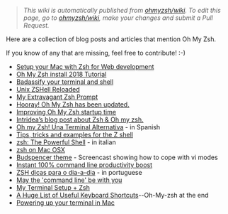 > _This wiki is automatically published from [ohmyzsh/wiki](https://github.com/ohmyzsh/wiki). To edit this page,_
> _go to [ohmyzsh/wiki](https://github.com/ohmyzsh/wiki), make your changes and submit a Pull Request._

Here are a collection of blog posts and articles that mention Oh My Zsh.

If you know of any that are missing, feel free to contribute! :-)

- [Setup your Mac with Zsh for Web development](https://medium.com/@vdeantoni/setting-up-your-mac-for-web-development-in-2020-659f5588b883)
- [Oh My Zsh install 2018 Tutorial](https://medium.com/wearetheledger/oh-my-zsh-made-for-cli-lovers-installation-guide-3131ca5491fb)
- [Badassify your terminal and shell](https://jilles.me/badassify-your-terminal-and-shell/)
- [Unix ZSHell Reloaded](https://cwoebker.com/posts/unix-zshell-reloaded/)
- [My Extravagant Zsh Prompt](https://stevelosh.com/blog/2010/02/my-extravagant-zsh-prompt/)
- [Hooray! Oh My Zsh has been updated.](https://changelog.com/posts/hooray-oh-my-zsh-has-been-updated)
- [Improving Oh My Zsh startup time](https://blog.santosvelasco.com/2011/04/22/improving-oh-my-zsh-startup-time/)
- [Intridea’s blog post about Zsh & Oh my zsh.](https://intridea.com/posts/its-not-enough-to-bash-in-heads-youve-got-to-bash-in-minds-with-zsh)
- [Oh my Zsh! Una Terminal Alternativa](https://medium.com/@LudaCasanova/oh-my-zsh-una-terminal-alternativa-48f8e8836a03) - in Spanish
- [Tips, tricks and examples for the Z shell](https://grml.org/zsh/zsh-lovers.html)
- [zsh: The Powerful Shell](https://nerdrug.org/blog/zsh-the-powerful-shell/) - in italian
- [zsh on Mac OSX](https://www.mooduino.co.uk/2012/06/z-shell-on-mac-os-x.html)
- [Budspencer theme](https://vimeo.com/96424888) - Screencast showing how to cope with vi modes
- [Instant 100% command line productivity boost](https://dev.to/sobolevn/instant-100-command-line-productivity-boost)
- [ZSH dicas para o dia-a-dia](https://medium.com/@kelvinmorais/zsh-dicas-para-o-dia-a-dia-1b16616ac235) - in portuguese
- [May the 'command line' be with you](https://rachelcarmena.github.io/2019/05/26/may-the-command-line-be-with-you.html)
- [My Terminal Setup + Zsh](https://dev.to/aspittel/my-terminal-setup-iterm2--zsh--30lm)
- [A Huge List of Useful Keyboard Shortcuts](https://medium.com/better-programming/a-definitive-guide-to-all-the-shortcuts-for-new-rubyists-a365a590d16e)--Oh-My-zsh at the end
- [Powering up your terminal in Mac](https://programmerabroad.com/powering-up-your-terminal-in-mac/)
